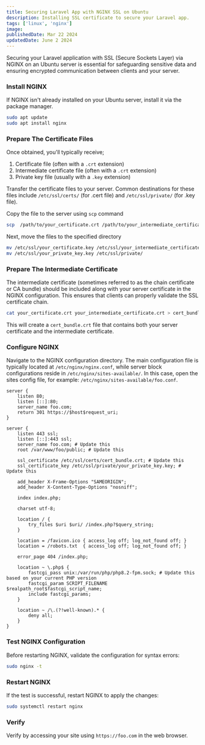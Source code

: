 ```yaml
---
title: Securing Laravel App with NGINX SSL on Ubuntu
description: Installing SSL certificate to secure your Laravel app.
tags: ['linux', 'nginx']
image:
publishedDate: Mar 22 2024
updatedDate: June 2 2024
---
```


Securing your Laravel application with SSL (Secure Sockets Layer) via NGINX on an Ubuntu server is essential for safeguarding sensitive data and ensuring encrypted communication between clients and your server.

### Install NGINX

If NGINX isn't already installed on your Ubuntu server, install it via the package manager.

```bash
sudo apt update
sudo apt install nginx
```

### Prepare The Certificate Files

Once obtained, you'll typically receive;

1. Certificate file (often with a `.crt` extension)
2. Intermediate certificate file (often with a `.crt` extension)
3. Private key file (usually with a `.key` extension)

Transfer the certificate files to your server. Common destinations for these files include `/etc/ssl/certs/` (for .cert file) and `/etc/ssl/private/` (for .key file).

Copy the file to the server using `scp` command

```bash
scp  /path/to/your_certificate.crt /path/to/your_intermediate_certificate.crt /path/to/your_private_key.key user@host:/etc/ssl/
```

Next, move the files to the specified directory

```bash
mv /etc/ssl/your_certificate.key /etc/ssl/your_intermediate_certificate.key /etc/ssl/certs/
mv /etc/ssl/your_private_key.key /etc/ssl/private/
```

### Prepare The Intermediate Certificate

The intermediate certificate (sometimes referred to as the chain certificate or CA bundle) should be included along with your server certificate in the NGINX configuration. This ensures that clients can properly validate the SSL certificate chain.

```bash
cat your_certificate.crt your_intermediate_certificate.crt > cert_bundle.crt
```

This will create a `cert_bundle.crt` file that contains both your server certificate and the intermediate certificate.

### Configure NGINX

Navigate to the NGINX configuration directory. The main configuration file is typically located at `/etc/nginx/nginx.conf`, while server block configurations reside in `/etc/nginx/sites-available/`. In this case, open the sites config file, for example: `/etc/nginx/sites-available/foo.conf`.

```nginx
server {
    listen 80;
    listen [::]:80;
    server_name foo.com;
    return 301 https://$host$request_uri;
}

server {
    listen 443 ssl;
    listen [::]:443 ssl;
    server_name foo.com; # Update this
    root /var/www/foo/public; # Update this

    ssl_certificate /etc/ssl/certs/cert_bundle.crt; # Update this
    ssl_certificate_key /etc/ssl/private/your_private_key.key; # Update this

    add_header X-Frame-Options "SAMEORIGIN";
    add_header X-Content-Type-Options "nosniff";

    index index.php;

    charset utf-8;

    location / {
        try_files $uri $uri/ /index.php?$query_string;
    }

    location = /favicon.ico { access_log off; log_not_found off; }
    location = /robots.txt  { access_log off; log_not_found off; }

    error_page 404 /index.php;

    location ~ \.php$ {
        fastcgi_pass unix:/var/run/php/php8.2-fpm.sock; # Update this based on your current PHP version
        fastcgi_param SCRIPT_FILENAME $realpath_root$fastcgi_script_name;
        include fastcgi_params;
    }

    location ~ /\.(?!well-known).* {
        deny all;
    }
}
```

### Test NGINX Configuration

Before restarting NGINX, validate the configuration for syntax errors:

```bash
sudo nginx -t
```

### Restart NGINX

If the test is successful, restart NGINX to apply the changes:

```bash
sudo systemctl restart nginx
```

### Verify

Verify by accessing your site using `https://foo.com` in the web browser.
